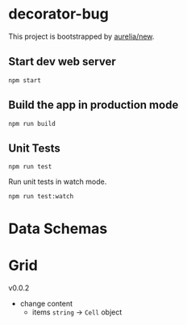 # decorator-bug

This project is bootstrapped by [aurelia/new](https://github.com/aurelia/new).

## Start dev web server

    npm start

## Build the app in production mode

    npm run build


## Unit Tests

    npm run test

Run unit tests in watch mode.

    npm run test:watch

# Data Schemas

# Grid
v0.0.2
- change content
    - items `string` -> `Cell` object
